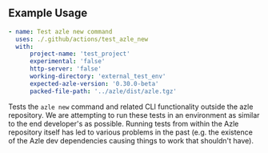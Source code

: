 ## Example Usage

```yaml
- name: Test azle new command
  uses: ./.github/actions/test_azle_new
  with:
      project-name: 'test_project'
      experimental: 'false'
      http-server: 'false'
      working-directory: 'external_test_env'
      expected-azle-version: '0.30.0-beta'
      packed-file-path: '../azle/dist/azle.tgz'
```

Tests the `azle new` command and related CLI functionality outside the azle repository. We are attempting to run these tests in an environment as similar to the end developer's as possible. Running tests from within the Azle repository itself has led to various problems in the past (e.g. the existence of the Azle dev dependencies causing things to work that shouldn't have).

